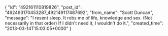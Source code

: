  {
   "id": "492161110819826",
   "post_id": "462493170453287_492149117487692",
   "from_name": "Scott Duncan",
   "message": "I resent sleep. It robs me of life, knowledge and sex. (Not necessarily in that order) If I didn't need it, I wouldn't do it.",
   "created_time": "2013-03-14T15:03:05+0000"
 }
